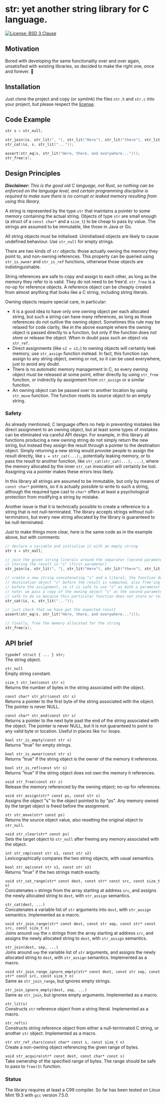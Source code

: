 # str: yet another string library for C language.

[![License: BSD 3 Clause](https://img.shields.io/badge/License-BSD_3--Clause-yellow.svg)](https://opensource.org/licenses/BSD-3-Clause)

## Motivation

Bored with developing the same functionality over and over again, unsatisfied
with existing libraries, so decided to make the right one, once and forever. 🙂

## Installation
Just clone the project and copy (or symlink) the files `str.h` and `str.c` into your project,
but please respect the [license](LICENSE).

## Code Example
```C
str s = str_null;

str_join(&s, str_lit(", "), str_lit("Here"), str_lit("there"), str_lit("and everywhere"));
str_cat(&s, s, str_lit("..."));

assert(str_eq(s, str_lit("Here, there, and everywhere...")));
str_free(s);
```

## Design Principles

_**Disclaimer:** This is the good old C language, not Rust, so nothing can be enforced
on the language level, and certain programming discipline is required to make sure
there is no corrupt or leaked memory resulting from using this library._

A string is represented by the type `str` that maintains a pointer to some memory containing
the actual string. Objects of type `str` are small enough (a struct of a `const char*` and a `size_t`)
to be cheap to pass by value. The strings are assumed to be immutable, like those in Java or Go.

All string objects must be initialised. Uninitialised objects are likely to cause
undefined behaviour. Use `str_null` for empty strings.

There are two kinds of `str` objects: those actually owning the memory they point to, and
non-owning references. This property can be queried using `str_is_owner` and `str_is_ref`
functions, otherwise those objects are indistinguishable.

String references are safe to copy and assign to each other, as long as the memory
they refer to is valid. They do not need to be free'd. `str_free` is a no-op for reference
objects. A reference object can be cheaply created from almost anything that looks like
a C string, including string literals.

Owning objects require special care, in particular:
* It is a good idea to have only one owning object per each allocated string, but such a string
can have many references, as long as those references do not outlive the owning object.
Sometimes this rule may be relaxed for code clarity, like in the above example where
the owning object is passed directly to a function, but only if the function does not
store or release the object. When in doubt pass such an object via `str_ref`.
* Direct assignments (like `s2 = s1;`) to owning objects will certainly leak memory, use
`str_assign` function instead. In fact, this function can assign to any string object,
owning or not, so it can be used everywhere, just to avoid any doubt.
* There is no automatic memory management in C, so every owning object must be released at
some point, either directly by using `str_free` function, or indirectly by assignment from
`str_assign` or a similar function.
* An owning object can be passed over to another location by using `str_move` function. The
function resets its source object to an empty string.

### Safety

As already mentioned, C language offers no help in preventing mistakes like direct assignment
to an owning object, but at least some types of mistakes can be eliminated via careful API design.
For example, in this library all functions producing a new owning string do not simply
return the new string, but instead they assign the result through a pointer to the destination
object. Simply returning a new string would provoke people to assign the result directly,
like `s = str_cat(...);`, potentially leaking memory, or to pass the result to another function,
like `str_cat(str_cat(...), ...)`, where the memory allocated by the inner `str_cat` invocation
will certainly be lost. Assigning via a pointer makes these errors less likely.

In this library all strings are assumed to be immutable, but only by means of `const char*`
pointers, so it is actually possible to write to such a string, although the required type
cast to `char*` offers at least a psychological protection from modifying a string by mistake.

Another issue is that it is technically possible to create a reference to a string that is not
null-terminated. The library accepts strings without null-terminators, but every new string
allocated by the library is guaranteed to be null-terminated.

Just to make things more clear, here is the same code as in the example above,
but with comments:
```C
// declare a variable and initialise it with an empty string
str s = str_null;

// join the given string literals around the separator (second parameter),
// storing the result in "s" (first parameter)
str_join(&s, str_lit(", "), str_lit("Here"), str_lit("there"), str_lit("and everywhere"));

// create a new string concatenating "s" and a literal; the function does not modify its
// destination object "s" before the result is computed, also free'ing the destination
// before the assignment, so it is safe to use "s" as both a parameter and a destination.
// note: we pass a copy of the owning object "s" as the second parameter, and it is
// safe to do so because this particular function does not store or release it.
str_cat(&s, s, str_lit("..."));

// just check that we have got the expected result
assert(str_eq(s, str_lit("Here, there, and everywhere...")));

// finally, free the memory allocated for the string
str_free(s);
```

## API brief

`typedef struct { ... } str;`<br>
The string object.

`str_null`<br>
Empty string constant.

`size_t str_len(const str s)`<br>
Returns the number of bytes in the string associated with the object.

`const char* str_ptr(const str s)`<br>
Returns a pointer to the first byte of the string associated with the object. The pointer is never NULL.

`const char* str_end(const str s)`<br>
Returns a pointer to the next byte past the end of the string associated with the object.
The pointer is never NULL, but it is not guaranteed to point to any valid byte or location.
Useful in places like `for` loops.

`bool str_is_empty(const str s)`<br>
Returns "true" for empty strings.

`bool str_is_owner(const str s)`<br>
Returns "true" if the string object is the owner of the memory it references.

`bool str_is_ref(const str s)`<br>
Returns "true" if the string object does not own the memory it references.

`void str_free(const str s)`<br>
Release the memory referenced by the owning object; no-op for references.

`void str_assign(str* const ps, const str s)`<br>
Assigns the object "s" to the object pointed to by "ps". Any memory owned by the target
object is freed before the assignment.

`str str_move(str* const ps)`<br>
Returns the source object value, also resetting the original object to `str_null`.

`void str_clear(str* const ps)`<br>
Sets the target object to `str_null` after freeing any memory associated with the object.

`int str_cmp(const str s1, const str s2)`<br>
Lexicographically compares the two string objects, with usual semantics.

`bool str_eq(const str s1, const str s2)`<br>
Returns "true" if the two strings match exactly.

`void str_cat_range(str* const dest, const str* const src, const size_t n)`<br>
Concatenates `n` strings from the array starting at address `src`, and assigns the newly
allocated string to `dest`, with `str_assign` semantics.

`str_cat(dest, ...)`<br>
Concatenates a variable list of `str` arguments into `dest`, with `str_assign` semantics.
Implemented as a macro.

`void str_join_range(str* const dest, const str sep, const str* const src, const size_t n)`<br>
Joins around `sep` the `n` strings from the array starting at address `src`, and assigns
the newly allocated string to `dest`, with `str_assign` semantics.

`str_join(dest, sep, ...)`<br>
Joins around `sep` the variable list of `str` arguments, and assigns
the newly allocated string to `dest`, with `str_assign` semantics.
Implemented as a macro.

`void str_join_range_ignore_empty(str* const dest, const str sep, const str* const src, const size_t n)`<br>
Same as `str_join_range`, but ignores empty strings.

`str_join_ignore_empty(dest, sep, ...)`<br>
Same as `str_join`, but ignores empty arguments. Implemented as a macro.

`str_lit(s)`<br>
Constructs `str` reference object from a string literal. Implemented as a macro.

`str_ref(s)`<br>
Constructs string reference object from either a null-terminated C string, or another `str` object.
Implemented as a macro.

`str str_ref_chars(const char* const s, const size_t n)`<br>
Create a non-owning object referencing the given range of bytes.

`void str_acquire(str* const dest, const char* const s)`<br>
Take ownership of the specified range of bytes. The range should be safe to pass to
`free(3)` function.

### Status
The library requires at least a C99 compiler. So far has been tested on Linux Mint 19.3
with `gcc` version 7.5.0.
